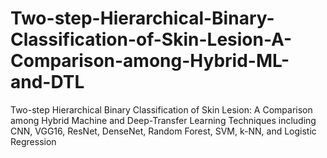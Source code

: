 # Two-step-Hierarchical-Binary-Classification-of-Skin-Lesion-A-Comparison-among-Hybrid-ML-and-DTL
Two-step Hierarchical Binary Classification of Skin Lesion: A Comparison among Hybrid Machine and Deep-Transfer Learning Techniques including CNN, VGG16, ResNet, DenseNet, Random Forest, SVM, k-NN, and Logistic Regression
